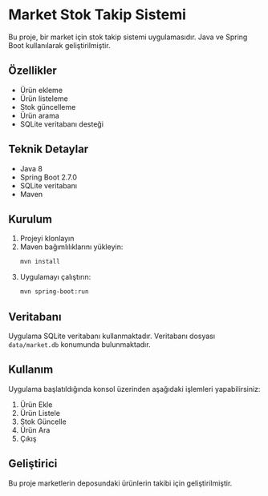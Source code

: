 # Market Stok Takip Sistemi

Bu proje, bir market için stok takip sistemi uygulamasıdır. Java ve Spring Boot kullanılarak geliştirilmiştir.

## Özellikler

- Ürün ekleme
- Ürün listeleme
- Stok güncelleme
- Ürün arama
- SQLite veritabanı desteği

## Teknik Detaylar

- Java 8
- Spring Boot 2.7.0
- SQLite veritabanı
- Maven

## Kurulum

1. Projeyi klonlayın
2. Maven bağımlılıklarını yükleyin:
   ```bash
   mvn install
   ```
3. Uygulamayı çalıştırın:
   ```bash
   mvn spring-boot:run
   ```

## Veritabanı

Uygulama SQLite veritabanı kullanmaktadır. Veritabanı dosyası `data/market.db` konumunda bulunmaktadır.

## Kullanım

Uygulama başlatıldığında konsol üzerinden aşağıdaki işlemleri yapabilirsiniz:

1. Ürün Ekle
2. Ürün Listele
3. Stok Güncelle
4. Ürün Ara
5. Çıkış

## Geliştirici

Bu proje marketlerin deposundaki ürünlerin takibi için geliştirilmiştir.
